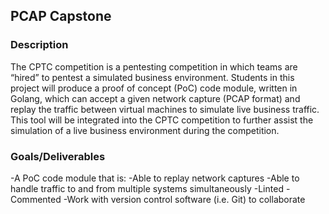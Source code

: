 ## PCAP Capstone

### Description
The CPTC competition is a pentesting competition in which teams are “hired” to pentest a simulated business environment. Students in this project will produce a proof of concept (PoC) code module, written in Golang, which can accept a given network capture (PCAP format) and replay the traffic between virtual machines to simulate live business traffic. This tool will be integrated into the CPTC competition to further assist the simulation of a live business environment during the competition.

### Goals/Deliverables
-A PoC code module that is:
-Able to replay network captures
-Able to handle traffic to and from multiple systems simultaneously
-Linted
-Commented
-Work with version control software (i.e. Git) to collaborate
